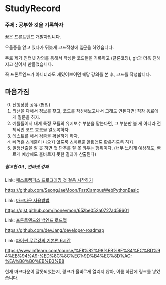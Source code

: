 # StudyRecord

### 주제 : 공부한 것을 기록하자

꿈은 프론트엔드 개발자입니다.

우울증을 앓고 있다가 뒤늦게 코드작성에 입문을 하였습니다.

주로 제가 인터넷 강의를 통해서 작성한 코드들을 기록하고 (클론코딩), git과 더욱 친해지고 싶어서 만들었습니다.

꼭 프론트엔드가 아니더라도 재밌어보이면 해당 강의를 본 후, 코드를 작성합니다.

## 마음가짐
0. 진행상황 공유 (협업)
1. 최선을 다해서 정보를 찾고, 코드를 작성해보고나서 그래도 안된다면! 직장 동료에게 질문을 하자.
2. 예를들어서 내게 특정 모듈의 유지보수 부분을 맡는다면, 그 부분만 볼 게 아니라 전체적인 코드 흐름을 알도록하자.
3. 테스트를 해서 검증을 확실하게 하자.
4. 빼먹은 스케줄이 나오지 않도록 스마트폰 알림앱도 활용하도록 하자.
5. 일정산출을 잘 못 하면 첫 단추를 잘 못 끼우는 행위이다. (너무 느리게 예상해도, 빠르게 예상해도 올바르지 못한 결과가 산출된다)


##### 참고한 Git , 인터넷 강의 
Link: [패스트캠퍼스 프로그래밍 첫 걸음 시작하기](https://github.com/SeongJaeMoon/FastCampusWebPythonBasic, "패스트캠퍼스 프로그래밍 첫 걸음")

https://github.com/SeongJaeMoon/FastCampusWebPythonBasic

Link: [마크다운 사용방법](https://gist.github.com/ihoneymon/652be052a0727ad59601, "마크다운 사용방법")

https://gist.github.com/ihoneymon/652be052a0727ad59601

Link: [프론트엔드와 백엔드 로드맵](https://github.com/devJang/developer-roadmap, "프론트엔드 백엔드 로드맵")

https://github.com/devJang/developer-roadmap

Link: [파이썬 무료강의 기본편 6시간](https://www.inflearn.com/course/%EB%82%98%EB%8F%84%EC%BD%94%EB%94%A9-%ED%8C%8C%EC%9D%B4%EC%8D%AC-%EA%B8%B0%EB%B3%B8, "파이썬 무료 강의 (기본편) - 6시간 뒤면 나도 개발자")

https://www.inflearn.com/course/%EB%82%98%EB%8F%84%EC%BD%94%EB%94%A9-%ED%8C%8C%EC%9D%B4%EC%8D%AC-%EA%B8%B0%EB%B3%B8

현재 마크다운이 잘못되었는지, 링크가 올바르게 열리지 않아, 이름 하단에 링크를 넣었습니다.
